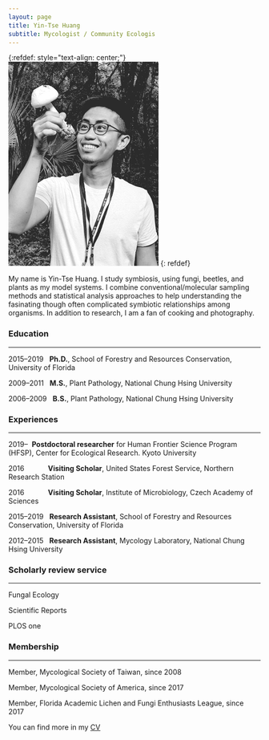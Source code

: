 ```yaml
---
layout: page
title: Yin-Tse Huang
subtitle: Mycologist / Community Ecologis
---
```

{:refdef: style="text-align: center;"}
![](assets/img/MeintheField_300px.png)
{: refdef}

My name is Yin-Tse Huang. I study symbiosis, using fungi, beetles, and plants as my model systems. I combine conventional/molecular sampling methods and statistical analysis approaches to help understanding the fasinating though often complicated symbiotic relationships among organisms. In addition to research, I am a fan of cooking and photography.

### Education

______

2015–2019&nbsp;&nbsp;&nbsp;**Ph.D.**, School of Forestry and Resources Conservation, University of Florida 

2009–2011&nbsp;&nbsp;&nbsp;**M.S.**, Plant Pathology, National Chung Hsing University

2006–2009&nbsp;&nbsp;&nbsp;**B.S.**, Plant Pathology, National Chung Hsing University

### Experiences

______

2019–&nbsp;&nbsp;**Postdoctoral researcher** for Human Frontier Science Program (HFSP), Center for Ecological Research. Kyoto University

2016&nbsp;&nbsp;&nbsp;&nbsp;&nbsp;&nbsp;&nbsp;&nbsp;&nbsp;&nbsp;&nbsp;&nbsp;**Visiting Scholar**, United States Forest Service, Northern Research Station

2016&nbsp;&nbsp;&nbsp;&nbsp;&nbsp;&nbsp;&nbsp;&nbsp;&nbsp;&nbsp;&nbsp;&nbsp;**Visiting Scholar**, Institute of Microbiology, Czech Academy of Sciences

2015–2019&nbsp;&nbsp;&nbsp;**Research Assistant**, School of Forestry and Resources Conservation, University of Florida

2012–2015&nbsp;&nbsp;&nbsp;**Research Assistant**, Mycology Laboratory, National Chung Hsing University

### Scholarly review service

_______

Fungal Ecology

Scientific Reports

PLOS one

### Membership

_______

Member, Mycological Society of Taiwan, since 2008

Member, Mycological Society of America, since 2017

Member, Florida Academic Lichen and Fungi Enthusiasts League, since 2017



You can find more in my [CV](/assets/img/YinTse%20Huang%20CV%202020.pdf)
